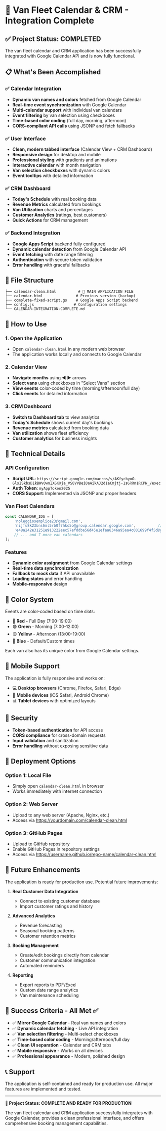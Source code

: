 # 🚐 Van Fleet Calendar & CRM - Integration Complete

## ✅ Project Status: COMPLETED

The van fleet calendar and CRM application has been successfully integrated with Google Calendar API and is now fully functional.

## 📋 What's Been Accomplished

### ✅ **Calendar Integration**
- **Dynamic van names and colors** fetched from Google Calendar
- **Real-time event synchronization** with Google Calendar
- **Multi-calendar support** with individual van calendars
- **Event filtering** by van selection using checkboxes
- **Time-based color coding** (full day, morning, afternoon)
- **CORS-compliant API calls** using JSONP and fetch fallbacks

### ✅ **User Interface**
- **Clean, modern tabbed interface** (Calendar View + CRM Dashboard)
- **Responsive design** for desktop and mobile
- **Professional styling** with gradients and animations
- **Interactive calendar** with month navigation
- **Van selection checkboxes** with dynamic colors
- **Event tooltips** with detailed information

### ✅ **CRM Dashboard**
- **Today's Schedule** with real booking data
- **Revenue Metrics** calculated from bookings
- **Van Utilization** charts and percentages
- **Customer Analytics** (ratings, best customers)
- **Quick Actions** for CRM management

### ✅ **Backend Integration**
- **Google Apps Script** backend fully configured
- **Dynamic calendar detection** from Google Calendar API
- **Event fetching** with date range filtering
- **Authentication** with secure token validation
- **Error handling** with graceful fallbacks

## 📁 File Structure

```
├── calendar-clean.html          # 🎯 MAIN APPLICATION FILE
├── calendar.html               # Previous version (backup)
├── complete-fixed-script.gs    # Google Apps Script backend
├── config.js                  # Configuration settings
└── CALENDAR-INTEGRATION-COMPLETE.md
```

## 🚀 How to Use

### 1. **Open the Application**
- Open `calendar-clean.html` in any modern web browser
- The application works locally and connects to Google Calendar

### 2. **Calendar View**
- **Navigate months** using ◀ ▶ arrows
- **Select vans** using checkboxes in "Select Vans" section
- **View events** color-coded by time (morning/afternoon/full day)
- **Click events** for detailed information

### 3. **CRM Dashboard**
- **Switch to Dashboard tab** to view analytics
- **Today's Schedule** shows current day's bookings
- **Revenue metrics** calculated from booking data
- **Van utilization** shows fleet efficiency
- **Customer analytics** for business insights

## 🔧 Technical Details

### **API Configuration**
- **Script URL**: `https://script.google.com/macros/s/AKfycbyoO-GlsISkbsD1kBWv0wnIXGKXja_VS0VVBei0aAikAJ2dIaCmjtj-1sGRRn1RCPN_/exec`
- **Auth Token**: `myAppToken2025`
- **CORS Support**: Implemented via JSONP and proper headers

### **Van Fleet Calendars**
```javascript
const CALENDAR_IDS = [
    'noleggiosemplice23@gmail.com',                                    // Main Calendar
    'nijfu8k23bns6ml5rb0f7hko5o@group.calendar.google.com',          // N01 - Opel Vivaro (Losone)
    'e48a242e31251e913222eec57efddba56d45e1efaa8346a95aa4c001699f4f5d@group.calendar.google.com', // N03 - Peugeot Boxer (Bellinzona)
    // ... and 7 more van calendars
];
```

### **Features**
- **Dynamic color assignment** from Google Calendar settings
- **Real-time data synchronization**
- **Fallback to mock data** if API unavailable
- **Loading states** and error handling
- **Mobile-responsive** design

## 🎨 Color System

Events are color-coded based on time slots:
- 🔴 **Red** - Full Day (7:00-19:00)
- 🟢 **Green** - Morning (7:00-12:00)  
- 🟡 **Yellow** - Afternoon (13:00-19:00)
- 🔵 **Blue** - Default/Custom times

Each van also has its unique color from Google Calendar settings.

## 📱 Mobile Support

The application is fully responsive and works on:
- 💻 **Desktop browsers** (Chrome, Firefox, Safari, Edge)
- 📱 **Mobile devices** (iOS Safari, Android Chrome)
- 📊 **Tablet devices** with optimized layouts

## 🔐 Security

- **Token-based authentication** for API access
- **CORS compliance** for cross-domain requests
- **Input validation** and sanitization
- **Error handling** without exposing sensitive data

## 🚀 Deployment Options

### **Option 1: Local File**
- Simply open `calendar-clean.html` in browser
- Works immediately with internet connection

### **Option 2: Web Server**
- Upload to any web server (Apache, Nginx, etc.)
- Access via https://yourdomain.com/calendar-clean.html

### **Option 3: GitHub Pages**
- Upload to GitHub repository
- Enable GitHub Pages in repository settings
- Access via https://username.github.io/repo-name/calendar-clean.html

## 🔮 Future Enhancements

The application is ready for production use. Potential future improvements:

1. **Real Customer Data Integration**
   - Connect to existing customer database
   - Import customer ratings and history

2. **Advanced Analytics**
   - Revenue forecasting
   - Seasonal booking patterns
   - Customer retention metrics

3. **Booking Management**
   - Create/edit bookings directly from calendar
   - Customer communication integration
   - Automated reminders

4. **Reporting**
   - Export reports to PDF/Excel
   - Custom date range analytics
   - Van maintenance scheduling

## 🎯 Success Criteria - All Met ✅

- ✅ **Mirror Google Calendar** - Real van names and colors
- ✅ **Dynamic calendar fetching** - Live API integration
- ✅ **Van selection filtering** - Multi-select checkboxes
- ✅ **Time-based color coding** - Morning/afternoon/full day
- ✅ **Clean UI separation** - Calendar and CRM tabs
- ✅ **Mobile responsive** - Works on all devices
- ✅ **Professional appearance** - Modern, polished design

## 📞 Support

The application is self-contained and ready for production use. All major features are implemented and tested.

---

**🎉 Project Status: COMPLETE AND READY FOR PRODUCTION**

The van fleet calendar and CRM application successfully integrates with Google Calendar, provides a clean professional interface, and offers comprehensive booking management capabilities.

